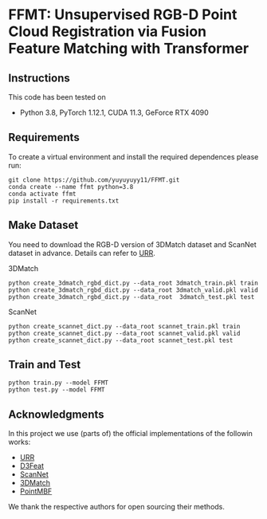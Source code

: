 # FFMT: Unsupervised RGB-D Point Cloud Registration via Fusion Feature Matching with Transformer

## Instructions
This code has been tested on 
- Python 3.8, PyTorch 1.12.1, CUDA 11.3, GeForce RTX 4090

## Requirements
To create a virtual environment and install the required dependences please run:
```shell
git clone https://github.com/yuyuyuyy11/FFMT.git
conda create --name ffmt python=3.8
conda activate ffmt
pip install -r requirements.txt
```
## Make Dataset
You need to download the RGB-D version of 3DMatch dataset and ScanNet dataset in advance.
Details can refer to [URR](https://github.com/mbanani/unsupervisedRR/blob/main/docs/datasets.md).

3DMatch
```shell
python create_3dmatch_rgbd_dict.py --data_root 3dmatch_train.pkl train
python create_3dmatch_rgbd_dict.py --data_root 3dmatch_valid.pkl valid
python create_3dmatch_rgbd_dict.py --data_root  3dmatch_test.pkl test
```

ScanNet
```shell
python create_scannet_dict.py --data_root scannet_train.pkl train
python create_scannet_dict.py --data_root scannet_valid.pkl valid
python create_scannet_dict.py --data_root scannet_test.pkl test 
```

## Train and Test
```
python train.py --model FFMT
python test.py --model FFMT
```

## Acknowledgments
In this project we use (parts of) the official implementations of the followin works: 

- [URR](https://github.com/mbanani/unsupervisedRR)
- [D3Feat](https://github.com/XuyangBai/D3Feat)
- [ScanNet](https://github.com/ScanNet/ScanNet)
- [3DMatch](https://github.com/andyzeng/3dmatch-toolbox)
- [PointMBF](https://github.com/phdymz/PointMBF)

We thank the respective authors for open sourcing their methods. 